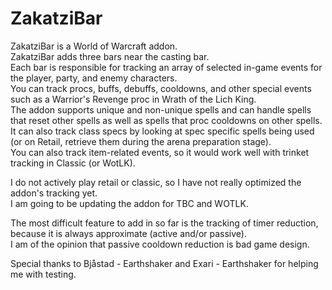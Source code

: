 # ZakatziBar

ZakatziBar is a World of Warcraft addon.<br />
ZakatziBar adds three bars near the casting bar.<br />
Each bar is responsible for tracking an array of selected in-game events for the player, party, and enemy characters.<br />
You can track procs, buffs, debuffs, cooldowns, and other special events such as a Warrior's Revenge proc in Wrath of the Lich King.<br />
The addon supports unique and non-unique spells and can handle spells that reset other spells as well as spells that proc cooldowns on other spells.<br />
It can also track class specs by looking at spec specific spells being used (or on Retail, retrieve them during the arena preparation stage).<br />
You can also track item-related events, so it would work well with trinket tracking in Classic (or WotLK). <br />

I do not actively play retail or classic, so I have not really optimized the addon's tracking yet. <br />
I am going to be updating the addon for TBC and WOTLK. <br />

The most difficult feature to add in so far is the tracking of timer reduction, because it is always approximate (active and/or passive).<br />
I am of the opinion that passive cooldown reduction is bad game design.<br />

Special thanks to Bjåstad - Earthshaker and Exari - Earthshaker for helping me with testing.
